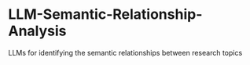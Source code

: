 # LLM-Semantic-Relationship-Analysis
LLMs for identifying the semantic relationships between research topics
